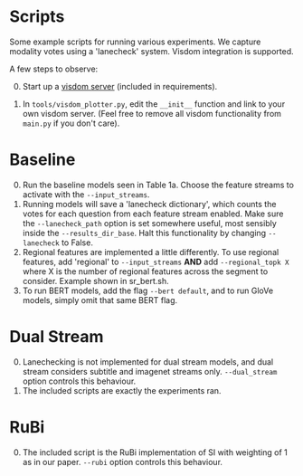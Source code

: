 # Scripts

Some example scripts for running various experiments. We capture modality votes using a 'lanecheck' system. Visdom integration is supported.

A few steps to observe:<br>

0. Start up a [visdom server](https://pypi.org/project/visdom/) (included in requirements).<br>

1. In `tools/visdom_plotter.py`, edit the `__init__` function and link to your own visdom server. (Feel free to remove all visdom functionality from `main.py` if you don't care).<br>


# Baseline

0. Run the baseline models seen in Table 1a. Choose the feature streams to activate with the `--input_streams`.<br> 
1. Running models will save a 'lanecheck dictionary', which counts the votes for each question from each feature stream enabled. Make sure the `--lanecheck_path` option is set somewhere useful, most sensibly inside the `--results_dir_base`. Halt this functionality by changing `--lanecheck` to False.<br>
2. Regional features are implemented a little differently. To use regional features, add 'regional' to `--input_streams` <strong>AND</strong> add `--regional_topk X` where X is the number of regional features across the segment to consider. Example shown in sr_bert.sh.<br>
3. To run BERT models, add the flag `--bert default`, and to run GloVe models, simply omit that same BERT flag.<br>


# Dual Stream
 
0. Lanechecking is not implemented for dual stream models, and dual stream considers subtitle and imagenet streams only. `--dual_stream` option controls this behaviour.
1. The included scripts are exactly the experiments ran.

# RuBi

0. The included script is the RuBi implementation of SI with weighting of 1 as in our paper. `--rubi` option controls this behaviour.
